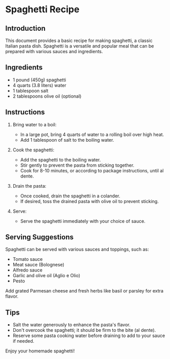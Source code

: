 # Spaghetti Recipe

## Introduction

This document provides a basic recipe for making spaghetti, a classic Italian pasta dish. Spaghetti is a versatile and popular meal that can be prepared with various sauces and ingredients.

## Ingredients

- 1 pound (450g) spaghetti
- 4 quarts (3.8 liters) water
- 1 tablespoon salt
- 2 tablespoons olive oil (optional)

## Instructions

1. Bring water to a boil:
   - In a large pot, bring 4 quarts of water to a rolling boil over high heat.
   - Add 1 tablespoon of salt to the boiling water.

2. Cook the spaghetti:
   - Add the spaghetti to the boiling water.
   - Stir gently to prevent the pasta from sticking together.
   - Cook for 8-10 minutes, or according to package instructions, until al dente.

3. Drain the pasta:
   - Once cooked, drain the spaghetti in a colander.
   - If desired, toss the drained pasta with olive oil to prevent sticking.

4. Serve:
   - Serve the spaghetti immediately with your choice of sauce.

## Serving Suggestions

Spaghetti can be served with various sauces and toppings, such as:

- Tomato sauce
- Meat sauce (Bolognese)
- Alfredo sauce
- Garlic and olive oil (Aglio e Olio)
- Pesto

Add grated Parmesan cheese and fresh herbs like basil or parsley for extra flavor.

## Tips

- Salt the water generously to enhance the pasta's flavor.
- Don't overcook the spaghetti; it should be firm to the bite (al dente).
- Reserve some pasta cooking water before draining to add to your sauce if needed.

Enjoy your homemade spaghetti!